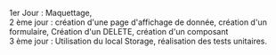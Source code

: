 1er Jour : Maquettage, <br>
2 ème jour : création d'une page d'affichage de donnée, création d'un formulaire, Création d'un DELETE, création d'un composant <br>
3 ème jour : Utilisation du local Storage, réalisation des tests unitaires. 
